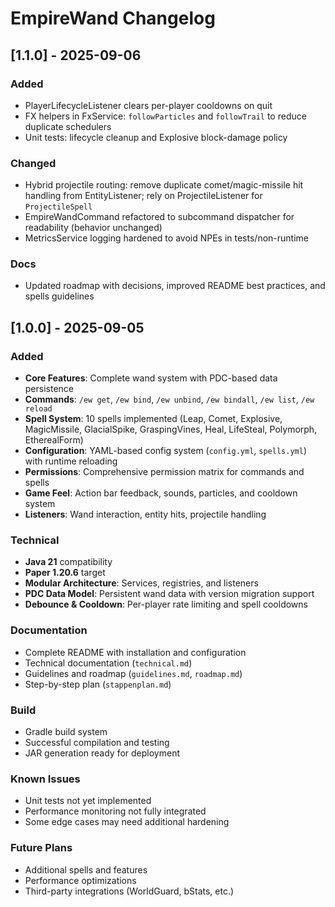 # EmpireWand Changelog

## [1.1.0] - 2025-09-06

### Added
- PlayerLifecycleListener clears per-player cooldowns on quit
- FX helpers in FxService: `followParticles` and `followTrail` to reduce duplicate schedulers
- Unit tests: lifecycle cleanup and Explosive block-damage policy

### Changed
- Hybrid projectile routing: remove duplicate comet/magic-missile hit handling from EntityListener; rely on ProjectileListener for `ProjectileSpell`
- EmpireWandCommand refactored to subcommand dispatcher for readability (behavior unchanged)
- MetricsService logging hardened to avoid NPEs in tests/non-runtime

### Docs
- Updated roadmap with decisions, improved README best practices, and spells guidelines

## [1.0.0] - 2025-09-05

### Added
- **Core Features**: Complete wand system with PDC-based data persistence
- **Commands**: `/ew get`, `/ew bind`, `/ew unbind`, `/ew bindall`, `/ew list`, `/ew reload`
- **Spell System**: 10 spells implemented (Leap, Comet, Explosive, MagicMissile, GlacialSpike, GraspingVines, Heal, LifeSteal, Polymorph, EtherealForm)
- **Configuration**: YAML-based config system (`config.yml`, `spells.yml`) with runtime reloading
- **Permissions**: Comprehensive permission matrix for commands and spells
- **Game Feel**: Action bar feedback, sounds, particles, and cooldown system
- **Listeners**: Wand interaction, entity hits, projectile handling

### Technical
- **Java 21** compatibility
- **Paper 1.20.6** target
- **Modular Architecture**: Services, registries, and listeners
- **PDC Data Model**: Persistent wand data with version migration support
- **Debounce & Cooldown**: Per-player rate limiting and spell cooldowns

### Documentation
- Complete README with installation and configuration
- Technical documentation (`technical.md`)
- Guidelines and roadmap (`guidelines.md`, `roadmap.md`)
- Step-by-step plan (`stappenplan.md`)

### Build
- Gradle build system
- Successful compilation and testing
- JAR generation ready for deployment

### Known Issues
- Unit tests not yet implemented
- Performance monitoring not fully integrated
- Some edge cases may need additional hardening

### Future Plans
- Additional spells and features
- Performance optimizations
- Third-party integrations (WorldGuard, bStats, etc.)
